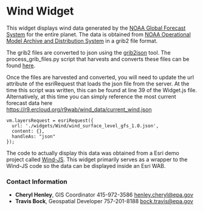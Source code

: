 # Wind Widget

This widget displays wind data generated by the <a href="https://www.ncdc.noaa.gov/data-access/model-data/model-datasets/global-forcast-system-gfs">NOAA Global Forecast System</a> for the entire planet.  The data is obtained from <a href="http://nomads.ncep.noaa.gov/">NOAA Operational Model Archive and Distribution System<a/> in a grib2 file format.

The grib2 files are converted to json using the <a href="https://github.com/cambecc/grib2json">grib2json</a> tool. The process_grib_files.py script that harvests and converts these files can be found <a href="https://github.com/USEPA/R9-Python/tree/master/Wind">here</a>.

Once the files are harvested and converted, you will need to update the url attribute of the esriRequest that loads the json file from the server. At the time this script was written, this can be found at line 39 of the Widget.js file. Alternatively, at this time you can simply reference the most current forecast data here https://r9.ercloud.org/r9wab/wind_data/current_wind.json
 
```
vm.layersRequest = esriRequest({
  url: './widgets/Wind/wind_surface_level_gfs_1.0.json',
  content: {},
  handleAs: "json"
});
```

The code to actually display this data was obtained from a Esri demo project called <a href="https://github.com/Esri/wind-js">Wind-JS</a>.  This widget primarily serves as a wrapper to the Wind-JS code so the data can be displayed inside an Esri WAB.

### Contact Information

* **Cheryl Henley**, GIS Coordinator 415-972-3586 henley.cheryl@epa.gov
* **Travis Bock**, Geospatial Developer 757-201-8188 bock.travis@epa.gov

